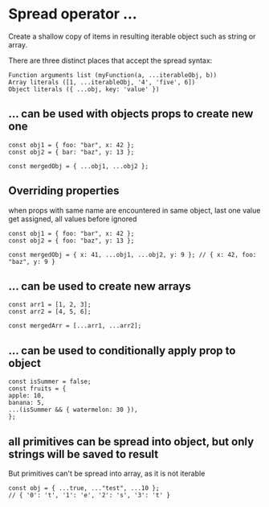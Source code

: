 # Spread operator ...

Create a shallow copy of items in resulting iterable object such as string or array.

There are three distinct places that accept the spread syntax:

    Function arguments list (myFunction(a, ...iterableObj, b))
    Array literals ([1, ...iterableObj, '4', 'five', 6])
    Object literals ({ ...obj, key: 'value' })

## ... can be used with objects props to create new one

    const obj1 = { foo: "bar", x: 42 };
    const obj2 = { bar: "baz", y: 13 };

    const mergedObj = { ...obj1, ...obj2 };

## Overriding properties

when props with same name are encountered in same object, last one value get assigned, all values before ignored

    const obj1 = { foo: "bar", x: 42 };
    const obj2 = { foo: "baz", y: 13 };

    const mergedObj = { x: 41, ...obj1, ...obj2, y: 9 }; // { x: 42, foo: "baz", y: 9 }

## ... can be used to create new arrays

    const arr1 = [1, 2, 3];
    const arr2 = [4, 5, 6];

    const mergedArr = [...arr1, ...arr2];

## ... can be used to conditionally apply prop to object

    const isSummer = false;
    const fruits = {
    apple: 10,
    banana: 5,
    ...(isSummer && { watermelon: 30 }),
    };

## all primitives can be spread into object, but only strings will be saved to result

But primitives can't be spread into array, as it is not iterable

    const obj = { ...true, ..."test", ...10 };
    // { '0': 't', '1': 'e', '2': 's', '3': 't' }
